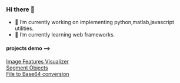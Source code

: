 ### Hi there 👋

- 🔭 I’m currently working on implementing python,matlab,javascript utilities.
- 🌱 I’m currently learning web frameworks.
<!--- 👯 I’m looking to collaborate on ...
- 🤔 I’m looking for help with ... 
- 💬 Ask me about ...
- 📫 How to reach me: ...
- 😄 Pronouns: ...
- ⚡ Fun fact: ...
-->

#### projects demo -->

<a href="https://prasanthcodes.github.io/image-features-visualizer/">Image Features Visualizer</a><br>
<a href="https://prasanthcodes.github.io/segment_objects/">Segment Objects</a><br>
<a href="https://prasanthcodes.github.io/file_to_base64">File to Base64 conversion</a><br>
